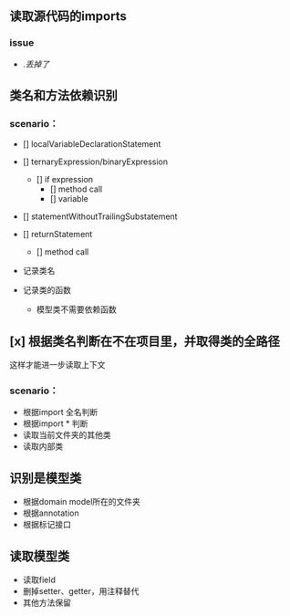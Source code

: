 ## 读取源代码的imports

### issue

- .*丢掉了*

## 类名和方法依赖识别

### scenario：

- [] localVariableDeclarationStatement
- [] ternaryExpression/binaryExpression
  - [] if expression
    - [] method call
    - [] variable
- [] statementWithoutTrailingSubstatement
- [] returnStatement
  - [] method call

- 记录类名
- 记录类的函数
    - 模型类不需要依赖函数

## [x] 根据类名判断在不在项目里，并取得类的全路径

这样才能进一步读取上下文

### scenario：

- 根据import 全名判断
- 根据import * 判断
- 读取当前文件夹的其他类
- 读取内部类


## 识别是模型类

- 根据domain model所在的文件夹
- 根据annotation
- 根据标记接口

## 读取模型类

- 读取field
- 删掉setter、getter，用注释替代
- 其他方法保留

